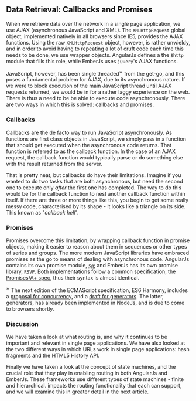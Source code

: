 ## Data Retrieval: Callbacks and Promises

When we retrieve data over the network in a single page application,
we use AJAX (asynchronous JavaScript and XML).
The `XMLHttpRequest` global object,
implemented natively in all browsers since IE5,
provides the AJAX functions.
Using the raw `XMLHttpRequest` object, however, is rather unwieldy,
and in order to avoid having to repeating a lot of cruft code each time
this needs to be done, we use wrapper objects.
AngularJs defines a the `$http` module that fills this role,
while EmberJs uses `jQuery`'s AJAX functions.

JavaScript, however, has been single threaded<sup>&lowast;</sup> from the get-go,
and this poses a fundamental problem for AJAX, due to its asynchronous nature.
If we were to block execution of the main JavaScript thread
until AJAX requests returned, we would be in for a rather laggy experience on the web.
There is thus a need to be be able to execute code asynchronously.
There are two ways in which this is solved: callbacks and promises.

### Callbacks

Callbacks are the de facto way to run JavaScript asynchronously.
As functions are first class objects in JavaScript,
we simply pass in a function that should get executed when the asynchronous code
returns.
That function is referred to as the callback function.
In the case of an AJAX request, the callback function would typically parse or
do something else with the result returned from the server.

That is pretty neat, but callbacks do have their limitations.
Imagine if you wanted to do two tasks that are both asynchronous,
but need the second one to execute only *after* the first one has completed.
The way to do this would be for the callback function to nest another callback function within itself.
If there are three or more things like this,
you begin to get some really messy code,
characterised by its shape - it looks like a triangle on its side.
This known as "*callback hell*".

### Promises

Promises overcome this limitation,
by wrapping callback function in promise objects, making it easier to reason
about them in sequences or other types of series and groups.
The more modern JavaScript libraries have embraced promises
as the go to means of dealing with asynchronous code.
AngularJs contains its own promise module,
[`$q`](https://docs.angularjs.org/api/ng/service/$q);
and EmberJs has its own promise library,
[`RSVP`](http://emberjs.com/api/classes/Ember.RSVP.html).
Both implementations follow a common specification, the
[Promises/A+ spec](http://promises-aplus.github.io/promises-spec/),
thus their syntax is almost identical.

<sup>&lowast;</sup> The next edition of the ECMAScript specification, ES6 Harmony,
includes a [proposal for concurrency](http://wiki.ecmascript.org/doku.php?id=strawman:concurrency),
and a [draft for generators](http://wiki.ecmascript.org/doku.php?id=harmony:generators).
The latter, generators, has already been implemented in NodeJs,
and is due to come to browsers shortly.

### Discussion

We have taken a look at what routing is,
and why it continues to be important and relevant in single page applications.
We have also looked at the two different ways in which URLs
work in single page applications: hash fragments and the HTML5 History API.

Finally we have taken a look at the concept of state machines,
and the crucial role that they play in enabling routing
in both AngularJs and EmberJs.
These frameworks use different types of state machines - finite and hierarchical.
impacts the routing functionality that each can support,
and we will examine this in greater detail in the next article.
